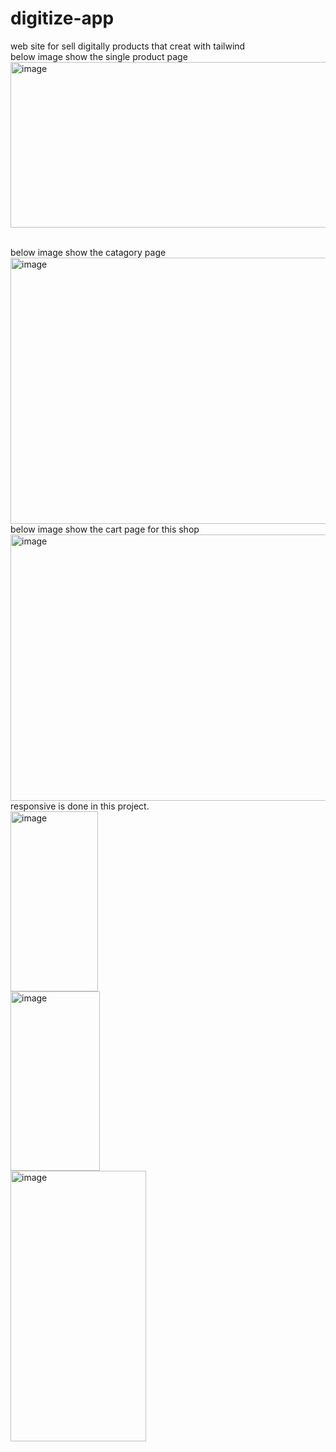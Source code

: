 # digitize-app
web site for sell digitally products that creat with tailwind
<br>
below image show the single product page
<br>
<img width="623" height="265" alt="image" src="https://github.com/user-attachments/assets/47a2d5cd-d5bf-4ac6-8d02-dd43351fb933" />

<br>
below image show the catagory page 
<br>
<img width="623" height="426" alt="image" src="https://github.com/user-attachments/assets/46ca7d08-fe92-4540-89f5-11d8e686dab2" />

<br>
below image show the cart page for this shop
<br>
<img width="623" height="426" alt="image" src="https://github.com/user-attachments/assets/b2abdbac-0a01-4edf-92de-11b8c0b7545a" />
<br>
responsive is done in this project.
<br>
<img width="140" height="288" alt="image" src="https://github.com/user-attachments/assets/0cca8b07-ef95-4caa-8e95-5fc9963d1c12" />
<br>
<img width="143" height="287" alt="image" src="https://github.com/user-attachments/assets/1345ebcf-b198-4bb2-a9f7-f55db6ffc54b" />
<br>
<img width="217" height="433" alt="image" src="https://github.com/user-attachments/assets/de406c13-5050-48d3-a264-bc6f1eea29e6" />

